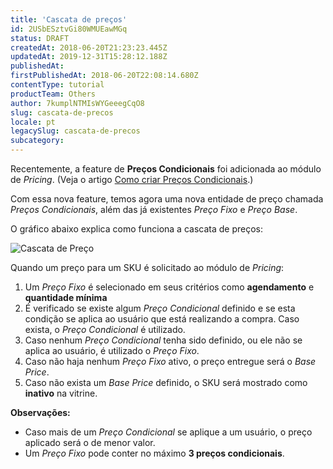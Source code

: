 ```yaml
---
title: 'Cascata de preços'
id: 2USbESztvGi80WMUEawMGq
status: DRAFT
createdAt: 2018-06-20T21:23:23.445Z
updatedAt: 2019-12-31T15:28:12.188Z
publishedAt: 
firstPublishedAt: 2018-06-20T22:08:14.680Z
contentType: tutorial
productTeam: Others
author: 7kumplNTMIsWYGeeegCqO8
slug: cascata-de-precos
locale: pt
legacySlug: cascata-de-precos
subcategory: 
---
```


Recentemente, a feature de **Preços Condicionais** foi adicionada ao módulo de *Pricing*. (Veja o artigo [Como criar Preços Condicionais](/pt/tutorial/como-criar-precos-condicionais).)

Com essa nova feature, temos agora uma nova entidade de preço chamada *Preços Condicionais*, além das já existentes *Preço Fixo* e *Preço Base*.

O gráfico abaixo explica como funciona a cascata de preços:

![Cascata de Preço](//images.ctfassets.net/alneenqid6w5/4Dh0ulBDFCEs8WuuigSsoY/3cfeccdf7b8d690a026533fbcbc699b0/cascataPreco.png)

Quando um preço para um SKU é solicitado ao módulo de *Pricing*:
1. Um *Preço Fixo* é selecionado em seus critérios como **agendamento** e **quantidade mínima**
2. É verificado se existe algum *Preço Condicional* definido e se esta condição se aplica ao usuário que está realizando a compra. Caso exista, o *Preço Condicional* é utilizado.
3. Caso nenhum *Preço Condicional* tenha sido definido, ou ele não se aplica ao usuário, é utilizado o *Preço Fixo*.
4. Caso não haja nenhum *Preço Fixo* ativo, o preço entregue será o *Base Price*.
5. Caso não exista um *Base Price* definido, o SKU será mostrado como **inativo** na vitrine.

**Observações:**
* Caso mais de um *Preço Condicional* se aplique a um usuário, o preço aplicado será o de menor valor.
* Um *Preço Fixo* pode conter no máximo **3 preços condicionais**.
